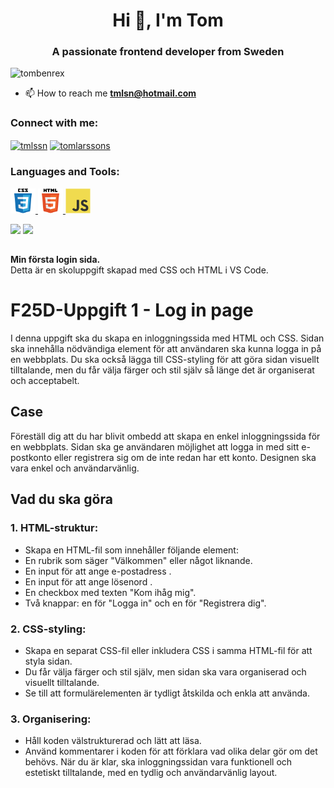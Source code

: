 <h1 align="center">Hi 👋, I'm Tom</h1>
<h3 align="center">A passionate frontend developer from Sweden</h3>

<p align="left"> <img src="https://komarev.com/ghpvc/?username=tombenrex&label=Profile%20views&color=0e75b6&style=flat" alt="tombenrex" /> </p>

- 📫 How to reach me **tmlsn@hotmail.com**

<h3 align="left">Connect with me:</h3>
<p align="left">
<a href="https://fb.com/tmlssn" target="blank"><img align="center" src="https://raw.githubusercontent.com/rahuldkjain/github-profile-readme-generator/master/src/images/icons/Social/facebook.svg" alt="tmlssn" height="30" width="40" /></a>
<a href="https://instagram.com/tomlarssons" target="blank"><img align="center" src="https://raw.githubusercontent.com/rahuldkjain/github-profile-readme-generator/master/src/images/icons/Social/instagram.svg" alt="tomlarssons" height="30" width="40" /></a>
</p>

<h3 align="left">Languages and Tools:</h3>
<p align="left"> <a href="https://www.w3schools.com/css/" target="_blank" rel="noreferrer"> <img src="https://raw.githubusercontent.com/devicons/devicon/master/icons/css3/css3-original-wordmark.svg" alt="css3" width="40" height="40"/> </a> <a href="https://www.w3.org/html/" target="_blank" rel="noreferrer"> <img src="https://raw.githubusercontent.com/devicons/devicon/master/icons/html5/html5-original-wordmark.svg" alt="html5" width="40" height="40"/> </a> <a href="https://developer.mozilla.org/en-US/docs/Web/JavaScript" target="_blank" rel="noreferrer"> <img src="https://raw.githubusercontent.com/devicons/devicon/master/icons/javascript/javascript-original.svg" alt="javascript" width="40" height="40"/> </a> </p>







<p float="right">
  <img src="https://github.com/tombenrex/LoginPage2/blob/main/img/Fullscreen-preview.png" height="280"  />
  <img src="https://github.com/tombenrex/LoginPage2/blob/main/img/768px-preview.png" height="280" /> 
  
</p>


##
  <b>Min första login sida.</b> </br>
  Detta är en skoluppgift skapad med CSS och HTML i VS Code. 


##

# F25D-Uppgift 1 - Log in page

I denna uppgift ska du skapa en inloggningssida med HTML och CSS. Sidan ska innehålla nödvändiga element för att användaren ska kunna logga in på en webbplats. Du ska också lägga till CSS-styling för att göra sidan visuellt tilltalande, men du får välja färger och stil själv så länge det är organiserat och acceptabelt.

## Case

Föreställ dig att du har blivit ombedd att skapa en enkel inloggningssida för en webbplats. Sidan ska ge användaren möjlighet att logga in med sitt e-postkonto eller registrera sig om de inte redan har ett konto. Designen ska vara enkel och användarvänlig.

## Vad du ska göra

### 1. HTML-struktur:
* Skapa en HTML-fil som innehåller följande element:
* En rubrik som säger "Välkommen" eller något liknande.
* En input för att ange e-postadress .
* En input för att ange lösenord .
* En checkbox med texten "Kom ihåg mig".
* Två knappar: en för "Logga in" och en för "Registrera dig".
### 2. CSS-styling:
* Skapa en separat CSS-fil eller inkludera CSS i samma HTML-fil för att styla sidan.
* Du får välja färger och stil själv, men sidan ska vara organiserad och visuellt tilltalande.
* Se till att formulärelementen är tydligt åtskilda och enkla att använda.
### 3. Organisering:
* Håll koden välstrukturerad och lätt att läsa.
* Använd kommentarer i koden för att förklara vad olika delar gör om det behövs.
  När du är klar, ska inloggningssidan vara funktionell och estetiskt tilltalande, med en tydlig och användarvänlig layout.
  

